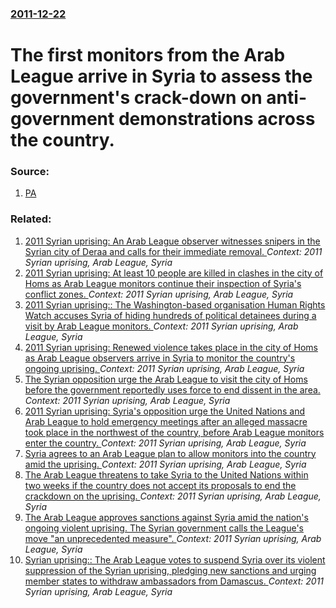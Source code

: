 ### [2011-12-22](/news/2011/12/22/index.md)

# The first monitors from the Arab League arrive in Syria to assess the government's crack-down on anti-government demonstrations across the country. 




### Source:

1. [PA](http://www.google.com/hostednews/ukpress/article/ALeqM5jCo8USUpHKdYozHrMJ5ExzVhnbFg?docId=N0599291324549691575A)

### Related:

1. [2011 Syrian uprising: An Arab League observer witnesses snipers in the Syrian city of Deraa and calls for their immediate removal. ](/news/2011/12/31/2011-syrian-uprising-an-arab-league-observer-witnesses-snipers-in-the-syrian-city-of-deraa-and-calls-for-their-immediate-removal.md) _Context: 2011 Syrian uprising, Arab League, Syria_
2. [2011 Syrian uprising: At least 10 people are killed in clashes in the city of Homs as Arab League monitors continue their inspection of Syria's conflict zones. ](/news/2011/12/29/2011-syrian-uprising-at-least-10-people-are-killed-in-clashes-in-the-city-of-homs-as-arab-league-monitors-continue-their-inspection-of-syri.md) _Context: 2011 Syrian uprising, Arab League, Syria_
3. [2011 Syrian uprising:: The Washington-based organisation Human Rights Watch accuses Syria of hiding hundreds of political detainees during a visit by Arab League monitors. ](/news/2011/12/28/2011-syrian-uprising-the-washington-based-organisation-human-rights-watch-accuses-syria-of-hiding-hundreds-of-political-detainees-during-a.md) _Context: 2011 Syrian uprising, Arab League, Syria_
4. [2011 Syrian uprising: Renewed violence takes place in the city of Homs as Arab League observers arrive in Syria to monitor the country's ongoing uprising. ](/news/2011/12/26/2011-syrian-uprising-renewed-violence-takes-place-in-the-city-of-homs-as-arab-league-observers-arrive-in-syria-to-monitor-the-country-s-ong.md) _Context: 2011 Syrian uprising, Arab League, Syria_
5. [The Syrian opposition urge the Arab League to visit the city of Homs before the government reportedly uses force to end dissent in the area. ](/news/2011/12/25/the-syrian-opposition-urge-the-arab-league-to-visit-the-city-of-homs-before-the-government-reportedly-uses-force-to-end-dissent-in-the-area.md) _Context: 2011 Syrian uprising, Arab League, Syria_
6. [2011 Syrian uprising: Syria's opposition urge the United Nations and Arab League to hold emergency meetings after an alleged massacre took place in the northwest of the country, before Arab League monitors enter the country. ](/news/2011/12/21/2011-syrian-uprising-syria-s-opposition-urge-the-united-nations-and-arab-league-to-hold-emergency-meetings-after-an-alleged-massacre-took-p.md) _Context: 2011 Syrian uprising, Arab League, Syria_
7. [Syria agrees to an Arab League plan to allow monitors into the country amid the uprising. ](/news/2011/12/19/syria-agrees-to-an-arab-league-plan-to-allow-monitors-into-the-country-amid-the-uprising.md) _Context: 2011 Syrian uprising, Arab League, Syria_
8. [The Arab League threatens to take Syria to the United Nations within two weeks if the country does not accept its proposals to end the crackdown on the uprising. ](/news/2011/12/18/the-arab-league-threatens-to-take-syria-to-the-united-nations-within-two-weeks-if-the-country-does-not-accept-its-proposals-to-end-the-crack.md) _Context: 2011 Syrian uprising, Arab League, Syria_
9. [The Arab League approves sanctions against Syria amid the nation's ongoing violent uprising. The Syrian government calls the League's move "an unprecedented measure". ](/news/2011/11/27/the-arab-league-approves-sanctions-against-syria-amid-the-nation-s-ongoing-violent-uprising-the-syrian-government-calls-the-league-s-move.md) _Context: 2011 Syrian uprising, Arab League, Syria_
10. [Syrian uprising:: The Arab League votes to suspend Syria over its violent suppression of the Syrian uprising, pledging new sanctions and urging member states to withdraw ambassadors from Damascus. ](/news/2011/11/12/syrian-uprising-the-arab-league-votes-to-suspend-syria-over-its-violent-suppression-of-the-syrian-uprising-pledging-new-sanctions-and-urg.md) _Context: 2011 Syrian uprising, Arab League, Syria_
